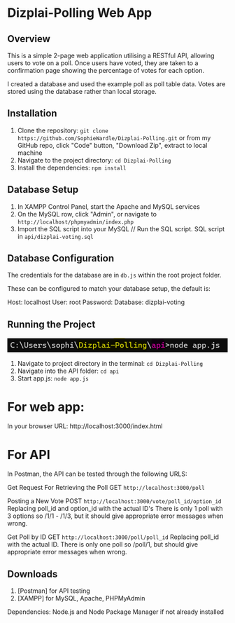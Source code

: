 # Dizplai-Polling Web App

## Overview

This is a simple 2-page web application utilising a RESTful API, allowing users to vote on a poll. Once users have voted, they are taken to a confirmation page showing the percentage of votes for each option.

I created a database and used the example poll as poll table data. Votes are stored using the database rather than local storage.

## Installation

1. Clone the repository: `git clone https://github.com/SophieWardle/Dizplai-Polling.git` or from my GitHub repo, click "Code" button, "Download Zip", extract to local machine
2. Navigate to the project directory: `cd Dizplai-Polling`
3. Install the dependencies: `npm install`

## Database Setup

1. In XAMPP Control Panel, start the Apache and MySQL services
2. On the MySQL row, click "Admin", or navigate to `http://localhost/phpmyadmin/index.php`
3. Import the SQL script into your MySQL // Run the SQL script. SQL script in `api/dizplai-voting.sql`

## Database Configuration

The credentials for the database are in `db.js` within the root project folder.

These can be configured to match your database setup, the default is:

Host: localhost
User: root
Password:
Database: dizplai-voting

## Running the Project

![Command line running project](running.png)

1. Navigate to project directory in the terminal: `cd Dizplai-Polling`
2. Navigate into the API folder: `cd api`
3. Start app.js: `node app.js`

# For web app:
In your browser URL: http://localhost:3000/index.html

# For API

In Postman, the API can be tested through the following URLS:

Get Request For Retrieving the Poll
GET `http://localhost:3000/poll`

Posting a New Vote
POST `http://localhost:3000/vote/poll_id/option_id`
Replacing poll_id and option_id with the actual ID's
There is only 1 poll with 3 options so /1/1 - /1/3, but it should give appropriate error messages when wrong.

Get Poll by ID
GET `http://localhost:3000/poll/poll_id`
Replacing poll_id with the actual ID.
There is only one poll so /poll/1, but should give appropriate error messages when wrong.

## Downloads 

1. [Postman] for API testing
2. [XAMPP] for MySQL, Apache, PHPMyAdmin

Dependencies: Node.js and Node Package Manager if not already installed